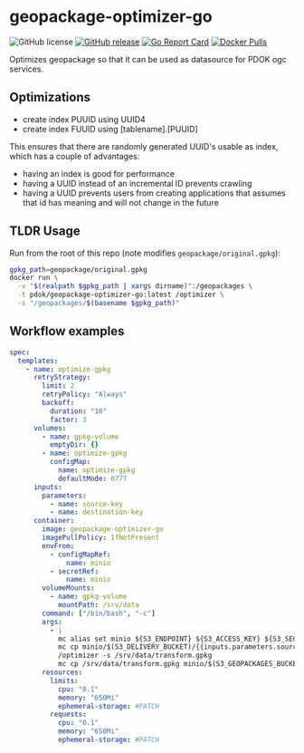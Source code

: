 # geopackage-optimizer-go

![GitHub license](https://img.shields.io/github/license/PDOK/geopackage-optimizer-go)
[![GitHub release](https://img.shields.io/github/release/PDOK/geopackage-optimizer-go.svg)](https://github.com/PDOK/geopackage-optimizer-go/releases)
[![Go Report Card](https://goreportcard.com/badge/PDOK/geopackage-optimizer-go)](https://goreportcard.com/report/PDOK/geopackage-optimizer-go)
[![Docker Pulls](https://img.shields.io/docker/pulls/pdok/geopackage-optimizer-go.svg)](https://hub.docker.com/r/pdok/geopackage-optimizer-go)

Optimizes geopackage so that it can be used as datasource for PDOK ogc services.

## Optimizations

* create index PUUID using UUID4
* create index FUUID using [tablename].[PUUID]

This ensures that there are randomly generated UUID's usable as index, which has
 a couple of advantages:

* having an index is good for performance
* having a UUID instead of an incremental ID prevents crawling
* having a UUID prevents users from creating applications that assumes that id
  has meaning and will not change in the future

## TLDR Usage

Run from the root of this repo (note modifies `geopackage/original.gpkg`):

```bash
gpkg_path=geopackage/original.gpkg
docker run \
  -v "$(realpath $gpkg_path | xargs dirname)":/geopackages \
  -t pdok/geopackage-optimizer-go:latest /optimizer \
  -s "/geopackages/$(basename $gpkg_path)"
```

## Workflow examples

```yaml
spec:
  templates:
    - name: optimize-gpkg
      retryStrategy:
        limit: 2
        retryPolicy: "Always"
        backoff:
          duration: "10"
          factor: 3
      volumes:
        - name: gpkg-volume
          emptyDir: {}
        - name: optimize-gpkg
          configMap:
            name: optimize-gpkg
            defaultMode: 0777
      inputs:
        parameters:
          - name: source-key
          - name: destination-key
      container:
        image: geopackage-optimizer-go
        imagePullPolicy: IfNotPresent
        envFrom:
          - configMapRef:
              name: minio
          - secretRef:
              name: minio
        volumeMounts:
          - name: gpkg-volume
            mountPath: /srv/data
        command: ["/bin/bash", "-c"]
        args:
          - |
            mc alias set minio ${S3_ENDPOINT} ${S3_ACCESS_KEY} ${S3_SECRET_KEY}
            mc cp minio/$(S3_DELIVERY_BUCKET)/{{inputs.parameters.source-key}} /srv/data/transform.gpkg
            /optimizer -s /srv/data/transform.gpkg
            mc cp /srv/data/transform.gpkg minio/$(S3_GEOPACKAGES_BUCKET)/{{inputs.parameters.destination-key}}
        resources:
          limits:
            cpu: "0.1"
            memory: "650Mi"
            ephemeral-storage: #PATCH
          requests:
            cpu: "0.1"
            memory: "650Mi"
            ephemeral-storage: #PATCH
```
